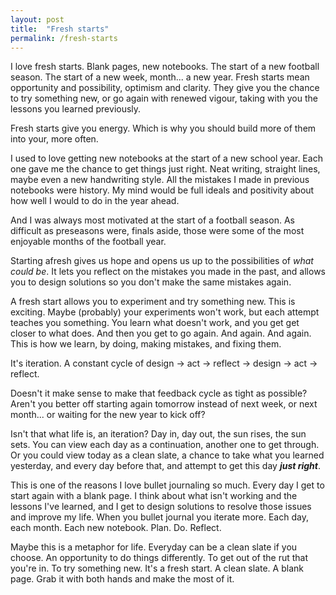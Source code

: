 ```yaml
---
layout: post
title:  "Fresh starts"
permalink: /fresh-starts
---
```


I love fresh starts. Blank pages, new notebooks. The start of a new football season. The start of a new week, month... a new year. Fresh starts mean opportunity and possibility, optimism and clarity. They give you the chance to try something new, or go again with renewed vigour, taking with you the lessons you learned previously. 

 Fresh starts give you energy. Which is why you should build more of them into your, more often.

I used to love getting new notebooks at the start of a new school year. Each one gave me the chance to get things just right. Neat writing, straight lines, maybe even a new handwriting style. All the mistakes I made in previous notebooks were history. My mind would be full ideals and positivity about how well I would to do in the year ahead.

And I was always most motivated at the start of a football season. As difficult as preseasons were, finals aside, those were some of the most enjoyable months of the football year.

Starting afresh gives us hope and opens us up to the possibilities of _what could be_. It lets you reflect on the mistakes you made in the past, and allows you to design solutions so you don't make the same mistakes again. 

<!--more-->

A fresh start allows you to experiment and try something new. This is exciting. Maybe (probably) your experiments won't work, but each attempt teaches you something. You learn what doesn't work, and you get get closer to what does. And then you get to go again. And again. And again. This is how we learn, by doing, making mistakes, and fixing them.

It's iteration. A constant cycle of design -> act -> reflect -> design -> act -> reflect.

Doesn't it make sense to make that feedback cycle as tight as possible? Aren't you better off starting again tomorrow instead of next week, or next month... or waiting for the new year to kick off?

Isn't that what life is, an iteration? Day in, day out, the sun rises, the sun sets. You can view each day as a continuation, another one to get through. Or you could view today as a clean slate, a chance to take what you learned yesterday, and every day before that, and attempt to get this day **_just right_**.  

This is one of the reasons I love bullet journaling so much. Every day I get to start again with a blank page. I think about what isn't working and the lessons I've learned, and I get to design solutions to resolve those issues and improve my life. When you bullet journal you iterate more. Each day, each month. Each new notebook. Plan. Do. Reflect.

Maybe this is a metaphor for life. Everyday can be a clean slate if you choose. An opportunity to do things differently. To get out of the rut that you're in. To try something new. It's a fresh start. A clean slate. A blank page. Grab it with both hands and make the most of it.

